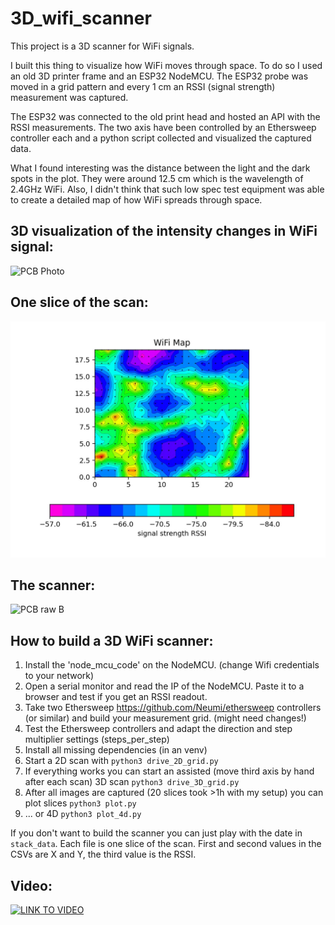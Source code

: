 # 3D_wifi_scanner
This project is a 3D scanner for WiFi signals.

I built this thing to visualize how WiFi moves through space. To do so I used an old 3D printer frame and an ESP32 NodeMCU. The ESP32 probe was moved in a grid pattern and every 1 cm an RSSI (signal strength) measurement was captured.

The ESP32 was connected to the old print head and hosted an API with the RSSI measurements. The two axis have been controlled by an Ethersweep controller each and a python script collected and visualized the captured data.

What I found interesting was the distance between the light and the dark spots in the plot. They were around 12.5 cm which is the wavelength of 2.4GHz WiFi. Also, I didn't think that such low spec test equipment was able to create a detailed map of how WiFi spreads through space.



## 3D visualization of the intensity changes in WiFi signal:
![PCB Photo](/docu/animation.gif)
## One slice of the scan:
![PCB raw B](/docu/wifi_map.jpeg)
## The scanner:
![PCB raw B](/docu/machine.png)



## How to build a 3D WiFi scanner:
1. Install the 'node_mcu_code' on the NodeMCU. (change Wifi credentials to your network)
2. Open a serial monitor and read the IP of the NodeMCU. Paste it to a browser and test if you get an RSSI readout.
3. Take two Ethersweep https://github.com/Neumi/ethersweep controllers (or similar) and build your measurement grid. (might need changes!)
4. Test the Ethersweep controllers and adapt the direction and step multiplier settings (steps_per_step)
5. Install all missing dependencies (in an venv)
6. Start a 2D scan with ```python3 drive_2D_grid.py```
7. If everything works you can start an assisted (move third axis by hand after each scan) 3D scan ```python3 drive_3D_grid.py```
8. After all images are captured (20 slices took >1h with my setup) you can plot slices ```python3 plot.py```
9. ... or 4D ```python3 plot_4d.py```


If you don't want to build the scanner you can just play with the date in ```stack_data```. Each file is one slice of the scan. First and second values in the CSVs are X and Y, the third value is the RSSI.


## Video:
[![LINK TO VIDEO](https://img.youtube.com/vi/COI6knr9qPM/0.jpg)](https://www.youtube.com/watch?v=COI6knr9qPM)
